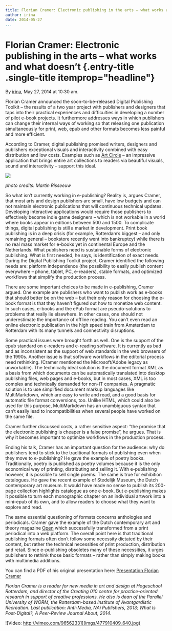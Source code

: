 ```yaml
---
title: Florian Cramer: Electronic publishing in the arts – what works and what doesn’t
author: irina
date: 2014-05-27
...
```


# Florian Cramer: Electronic publishing in the arts – what works and what doesn’t {.entry-title .single-title itemprop="headline"}

By [irina](http://networkcultures.org/digitalpublishing/author/irina/ "Posts by irina"),
May 27, 2014 at 10:30 am.

Florian Cramer announced the soon-to-be-released Digital Publishing
Toolkit – the results of a two year project with publishers and
designers that taps into their practical experiences and difficulties in
developing a number of pilot e-book projects. It furthermore addresses
ways in which publishers can change their internal ways of working so
that releasing one publication simultaneously for print, web, epub and
other formats becomes less painful and more efficient.

According to Cramer, digital publishing promised writers, designers and
publishers exceptional visuals and interactivity combined with easy
distribution and low costs. Examples such as [Art
Circle](http://eu.art.com/asp/landing/artcircles/default.asp) – an
impressive application that brings entire art collections to readers via
beautiful visuals, sound and interactivity – support this ideal.

![](imgs/Florian-Cramer.jpg)

*photo credits: Martin Risseeuw*



So what isn’t currently working in e-publishing? Reality is, argues
Cramer, that most arts and design publishers are small, have low budgets
and can not maintain electronic publications that will continuous
technical updates. Developing interactive applications would require
those publishers to effectively become indie game designers – which is
not workable in a world where books appear in editions between 500 and
1500. To complicate things, digital publishing is still a market in
development. Print book publishing is in a deep crisis (for example,
Rotterdam’s biggest – and only remaining general – bookstore recently
went into bankruptcy) while there is no real mass market for e-books yet
in continental Europe and the Netherlands. What publishers need is
sustainable forms of electronic publishing. What is first needed, he
says, is identification of exact needs. During the Digital Publishing
Toolkit project, Cramer identified the following needs are: platform
independence (the possibility to easily publish content everywhere –
phone, tablet, PC, e-readers), stable formats, and optimized workflows
that simplify the production process.

There are some important choices to be made in e-publishing, Cramer
argued. One example are publishers who want to publish work as e-books
that should better be on the web – but their only reason for choosing
the e-book format is that they haven’t figured out how to monetize web
content. In such cases, e-books and the ePub format are pseudo-solutions
to problems that really lie elsewhere. In other cases, one should not
underestimate the importance of offline reading. You can’t even read an
online electronic publication in the high speed train from Amsterdam to
Rotterdam with its many tunnels and connectivity disruptions.

Some practical issues were brought forth as well. One is the support of
the epub standard on e-readers and e-reading software. It is currently
as bad and as inconsistent as the support of web standards in the web
browsers of the 1990s. Another issue is that software workflows in the
editorial process need rethinking. (Cramer mentioned the Microsoft/Adobe
legacy as unworkable). The technically ideal solution is the document
format XML as a basis from which documents can be automatically
translated into desktop publishing files, web pages and e-books, but in
most cases, XML is too complex and technically demanded for non-IT
companies. A pragmatic solution is to use simplified document markup
languages like MultiMarkdown, which are easy to write and read, and a
good basis for automatic file format conversions, too. Unlike HTML,
which could also be used for this purpose, MultiMarkdown has an
unambiguous syntax that can’t easily lead to incompatibilities when
several people have worked on the same file.

Cramer further discussed costs, a rather sensitive aspect: “the promise
that the electronic publishing is cheaper is a false promise”, he
argues. That is why it becomes important to optimize workflows in the
production process.

Ending his talk, Cramer has an important question for the audience: why
do publishers tend to stick to the traditional formats of publishing
even when they move to e-publishing? He gave the example of poetry
books. Traditionally, poetry is published as poetry volumes because it
is the only economical way of printing, distributing and selling it.
With e-publishing however, it is possible to sell single poems. The same
is true for exhibition catalogues. He gave the recent example of
Stedelijk Museum, the Dutch contemporary art museum. It would have made
no sense to publish its 200-page collection highlights catalogue as one
e-book. But e-publishing makes it possible to turn each monographic
chapter on an individual artwork into a mini-epub of its own, and to
allow readers to choose what they want to explore and read.

The same essential questioning of formats concerns anthologies and
periodicals. Cramer gave the example of the Dutch contemporary art and
theory magazine [Open](http://onelineopen.org/) which successfully
transformed from a print periodical into a web platform. The overall
point here is that traditional publishing formats often don’t follow
some necessity dictated by their content, but rather the technical
necessities of print production, distribution and retail. Since
e-publishing obsoletes many of these necessities, it urges publishers to
rethink those basic formats – rather than simply making books with
multimedia additions.

You can find a PDF of his original presentation here: [Presentation
Florian
Cramer](http://networkcultures.org/digitalpublishing/wp-content/uploads/sites/26/2014/06/S3_01_FlorianCramer.pdf)

*Florian Cramer is a reader for new media in art and design at
Hogeschool Rotterdam, and director of the Creating 010 centre for
practice-oriented research in support of creative professions. He also
is dean of the Parallel University of WORM, the Rotterdam-based
Institute of Avantgardistic Recreation. Last publication: Anti-Media,
NAi Publishers, 2013; What Is Post-Digital?, A Peer-Review Journal
About, 2014*.

![Video: http://vimeo.com/96562331](imgs/477910409_640.jpg)
